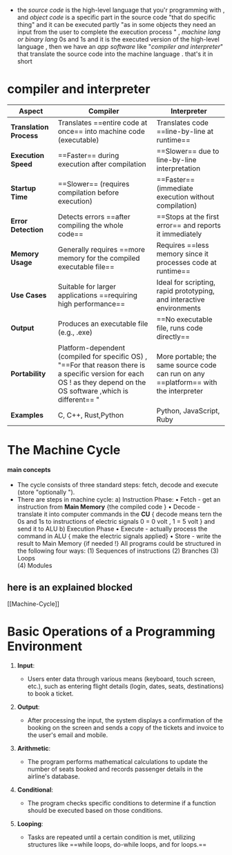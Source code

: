 

- the *source code* is the high-level language that you'r programming with , and *object code* is a specific part in the source code "that do specific thing" and it can be executed partly "as in some objects they need an input from the user to complete the execution process " , *machine lang or binary lang* 0s and 1s and it is the executed version of the high-level language  , then we have an *app software* like "*compiler and interpreter*" that translate the source code into the machine language . that's it in short 




# compiler and interpreter 


| Aspect                  | Compiler                                                                                                                                                               | Interpreter                                                                          |
| ----------------------- | ---------------------------------------------------------------------------------------------------------------------------------------------------------------------- | ------------------------------------------------------------------------------------ |
| **Translation Process** | Translates ==entire code at once== into machine code (executable)                                                                                                      | Translates code ==line-by-line at runtime==                                          |
| **Execution Speed**     | ==Faster== during execution after compilation                                                                                                                          | ==Slower== due to line-by-line interpretation                                        |
| **Startup Time**        | ==Slower== (requires compilation before execution)                                                                                                                     | ==Faster== (immediate execution without compilation)                                 |
| **Error Detection**     | Detects errors ==after compiling the whole code==                                                                                                                      | ==Stops at the first error== and reports it immediately                              |
| **Memory Usage**        | Generally requires ==more memory for the compiled executable file==                                                                                                    | Requires ==less memory since it processes code at runtime==                          |
| **Use Cases**           | Suitable for larger applications ==requiring high performance==                                                                                                        | Ideal for scripting, rapid prototyping, and interactive environments                 |
| **Output**              | Produces an executable file (e.g., .exe)                                                                                                                               | ==No executable file, runs code directly==                                           |
| **Portability**         | Platform-dependent (compiled for specific OS) , "==For that reason there is a specific version for each OS ! as they depend on the OS software ,which is different== " | More portable; the same source code can run on any ==platform== with the interpreter |
| **Examples**            | C, C++, Rust,Python                                                                                                                                                    | Python, JavaScript, Ruby                                                             |


# The Machine Cycle

#### main concepts 
 - The cycle consists of three standard steps: fetch, decode and execute (store "optionally ").
 - There are steps in machine cycle: 
	 a) Instruction Phase: 
		• Fetch - get an instruction from **Main Memory** {the compiled code }
		• Decode - translate it into computer commands in the **CU** { decode means tern the 0s and 1s to instructions of electric signals 0 = 0 volt , 1 = 5 volt  } and send it to ALU
	b) Execution Phase 
		• Execute - actually process the command in ALU { make the electric signals applied}
		• Store - write the result to Main Memory {if needed !}
All programs could be structured in the following four ways: 
(1) Sequences of instructions 
(2) Branches 
(3) Loops    
(4) Modules 


## here is an explained blocked
[[Machine-Cycle]]


# Basic Operations of a Programming Environment

1. **Input**: 
   - Users enter data through various means (keyboard, touch screen, etc.), such as entering flight details (login, dates, seats, destinations) to book a ticket.

2. **Output**: 
   - After processing the input, the system displays a confirmation of the booking on the screen and sends a copy of the tickets and invoice to the user's email and mobile.

3. **Arithmetic**: 
   - The program performs mathematical calculations to update the number of seats booked and records passenger details in the airline's database.

4. **Conditional**: 
   - The program checks specific conditions to determine if a function should be executed based on those conditions.

5. **Looping**: 
   - Tasks are repeated until a certain condition is met, utilizing structures like ==while loops, do-while loops, and for loops.==

